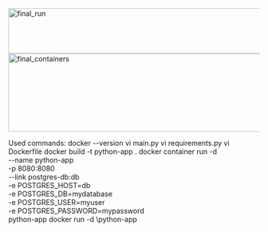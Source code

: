 <img width="697" height="91" alt="final_run" src="https://github.com/user-attachments/assets/04355651-acb1-43ea-bd79-3750a4289dc8" />
<img width="1455" height="157" alt="final_containers" src="https://github.com/user-attachments/assets/1d8fb236-1d6b-49de-9f10-9af5afef3a9d" />

Used commands:
docker --version
vi main.py
vi requirements.py
vi Dockerfile
docker build -t python-app .
docker container run -d \
  --name python-app \
  -p 8080:8080 \
  --link postgres-db:db \
  -e POSTGRES_HOST=db \
  -e POSTGRES_DB=mydatabase \
  -e POSTGRES_USER=myuser \
  -e POSTGRES_PASSWORD=mypassword \
  python-app
docker run -d \python-app


